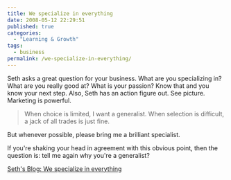 ```yaml
---
title: We specialize in everything
date: 2008-05-12 22:29:51
published: true
categories:
  - "Learning & Growth"
tags:
  - business
permalink: /we-specialize-in-everything/
---
```

Seth asks a great question for your business.  What are you specializing in?  What are you really good at?  What is your passion?  Know that and you know your next step.  Also, Seth has an action figure out.  See picture.  Marketing is powerful.

>When choice is limited, I want a generalist. When selection is difficult, a jack of all trades is just fine.

But whenever possible, please bring me a brilliant specialist.

If you're shaking your head in agreement with this obvious point, then the question is: tell me again why you're a generalist?

[Seth's Blog: We specialize in everything](http://sethgodin.typepad.com/seths_blog/2008/05/we-specialize-i.html)